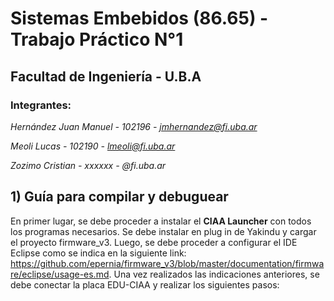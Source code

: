 # **Sistemas Embebidos (86.65) - Trabajo Práctico N°1**
## **Facultad de Ingeniería - U.B.A**

### **Integrantes:**

  *Hernández Juan Manuel - 102196 - jmhernandez@fi.uba.ar*

  *Meoli Lucas - 102190 - lmeoli@fi.uba.ar*
  
  *Zozimo Cristian - xxxxxx - @fi.uba.ar*

## 1) Guía para compilar y debuguear 

En primer lugar, se debe proceder a instalar el **CIAA Launcher** con todos los programas necesarios. Se debe instalar en plug in de Yakindu y cargar el proyecto firmware_v3.
Luego, se debe proceder a configurar el IDE Eclipse como se indica en la siguiente link: https://github.com/epernia/firmware_v3/blob/master/documentation/firmware/eclipse/usage-es.md.
Una vez realizados las indicaciones anteriores, se debe conectar la placa EDU-CIAA y realizar los siguientes pasos:

